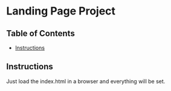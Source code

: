 # Landing Page Project

## Table of Contents

* [Instructions](#instructions)

## Instructions

Just load the index.html in a browser and everything will be set.